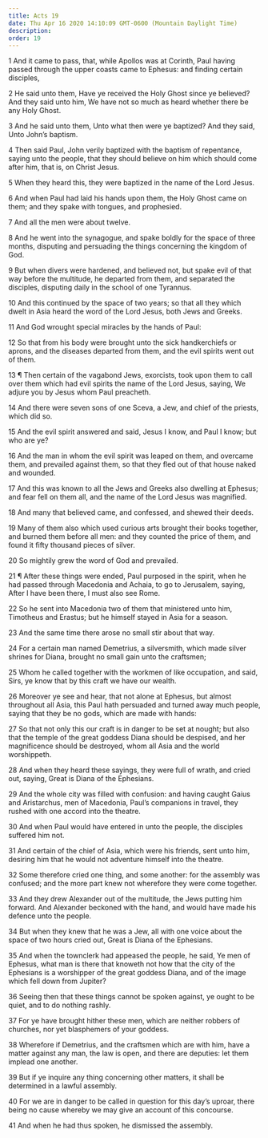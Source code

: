 ```yaml
---
title: Acts 19
date: Thu Apr 16 2020 14:10:09 GMT-0600 (Mountain Daylight Time)
description: 
order: 19
---
```


<p>
  1 And it came to pass, that, while Apollos was at Corinth, Paul having passed
  through the upper coasts came to Ephesus: and finding certain disciples,
</p>
<p>
  2 He said unto them, Have ye received the Holy Ghost since ye believed? And
  they said unto him, We have not so much as heard whether there be any Holy
  Ghost.
</p>
<p>
  3 And he said unto them, Unto what then were ye baptized? And they said, Unto
  John&#x2019;s baptism.
</p>
<p>
  4 Then said Paul, John verily baptized with the baptism of repentance, saying
  unto the people, that they should believe on him which should come after him,
  that is, on Christ Jesus.
</p>
<p>5 When they heard this, they were baptized in the name of the Lord Jesus.</p>
<p>
  6 And when Paul had laid his hands upon them, the Holy Ghost came on them; and
  they spake with tongues, and prophesied.
</p>
<p>7 And all the men were about twelve.</p>
<p>
  8 And he went into the synagogue, and spake boldly for the space of three
  months, disputing and persuading the things concerning the kingdom of God.
</p>
<p>
  9 But when divers were hardened, and believed not, but spake evil of that way
  before the multitude, he departed from them, and separated the disciples,
  disputing daily in the school of one Tyrannus.
</p>
<p>
  10 And this continued by the space of two years; so that all they which dwelt
  in Asia heard the word of the Lord Jesus, both Jews and Greeks.
</p>
<p>11 And God wrought special miracles by the hands of Paul:</p>
<p>
  12 So that from his body were brought unto the sick handkerchiefs or aprons,
  and the diseases departed from them, and the evil spirits went out of them.
</p>
<p>
  13 &#xB6; Then certain of the vagabond Jews, exorcists, took upon them to call
  over them which had evil spirits the name of the Lord Jesus, saying, We adjure
  you by Jesus whom Paul preacheth.
</p>
<p>
  14 And there were seven sons of one Sceva, a Jew, and chief of the priests,
  which did so.
</p>
<p>
  15 And the evil spirit answered and said, Jesus I know, and Paul I know; but
  who are ye?
</p>
<p>
  16 And the man in whom the evil spirit was leaped on them, and overcame them,
  and prevailed against them, so that they fled out of that house naked and
  wounded.
</p>
<p>
  17 And this was known to all the Jews and Greeks also dwelling at Ephesus; and
  fear fell on them all, and the name of the Lord Jesus was magnified.
</p>
<p>18 And many that believed came, and confessed, and shewed their deeds.</p>
<p>
  19 Many of them also which used curious arts brought their books together, and
  burned them before all men: and they counted the price of them, and found it
  fifty thousand pieces of silver.
</p>
<p>20 So mightily grew the word of God and prevailed.</p>
<p>
  21 &#xB6; After these things were ended, Paul purposed in the spirit, when he
  had passed through Macedonia and Achaia, to go to Jerusalem, saying, After I
  have been there, I must also see Rome.
</p>
<p>
  22 So he sent into Macedonia two of them that ministered unto him, Timotheus
  and Erastus; but he himself stayed in Asia for a season.
</p>
<span></span>
<p>23 And the same time there arose no small stir about that way.</p>
<p>
  24 For a certain man named Demetrius, a silversmith, which made silver shrines
  for Diana, brought no small gain unto the craftsmen;
</p>
<p>
  25 Whom he called together with the workmen of like occupation, and said,
  Sirs, ye know that by this craft we have our wealth.
</p>
<p>
  26 Moreover ye see and hear, that not alone at Ephesus, but almost throughout
  all Asia, this Paul hath persuaded and turned away much people, saying that
  they be no gods, which are made with hands:
</p>
<p>
  27 So that not only this our craft is in danger to be set at nought; but also
  that the temple of the great goddess Diana should be despised, and her
  magnificence should be destroyed, whom all Asia and the world worshippeth.
</p>
<p>
  28 And when they heard these sayings, they were full of wrath, and cried out,
  saying, Great is Diana of the Ephesians.
</p>
<p>
  29 And the whole city was filled with confusion: and having caught Gaius and
  Aristarchus, men of Macedonia, Paul&#x2019;s companions in travel, they rushed
  with one accord into the theatre.
</p>
<p>
  30 And when Paul would have entered in unto the people, the disciples suffered
  him not.
</p>
<p>
  31 And certain of the chief of Asia, which were his friends, sent unto him,
  desiring him that he would not adventure himself into the theatre.
</p>
<p>
  32 Some therefore cried one thing, and some another: for the assembly was
  confused; and the more part knew not wherefore they were come together.
</p>
<p>
  33 And they drew Alexander out of the multitude, the Jews putting him forward.
  And Alexander beckoned with the hand, and would have made his defence unto the
  people.
</p>
<p>
  34 But when they knew that he was a Jew, all with one voice about the space of
  two hours cried out, Great is Diana of the Ephesians.
</p>
<p>
  35 And when the townclerk had appeased the people, he said, Ye men of Ephesus,
  what man is there that knoweth not how that the city of the Ephesians is a
  worshipper of the great goddess Diana, and of the image which fell down from
  Jupiter?
</p>
<p>
  36 Seeing then that these things cannot be spoken against, ye ought to be
  quiet, and to do nothing rashly.
</p>
<p>
  37 For ye have brought hither these men, which are neither robbers of
  churches, nor yet blasphemers of your goddess.
</p>
<p>
  38 Wherefore if Demetrius, and the craftsmen which are with him, have a matter
  against any man, the law is open, and there are deputies: let them implead one
  another.
</p>
<p>
  39 But if ye inquire any thing concerning other matters, it shall be
  determined in a lawful assembly.
</p>
<p>
  40 For we are in danger to be called in question for this day&#x2019;s uproar,
  there being no cause whereby we may give an account of this concourse.
</p>
<p>41 And when he had thus spoken, he dismissed the assembly.</p>
